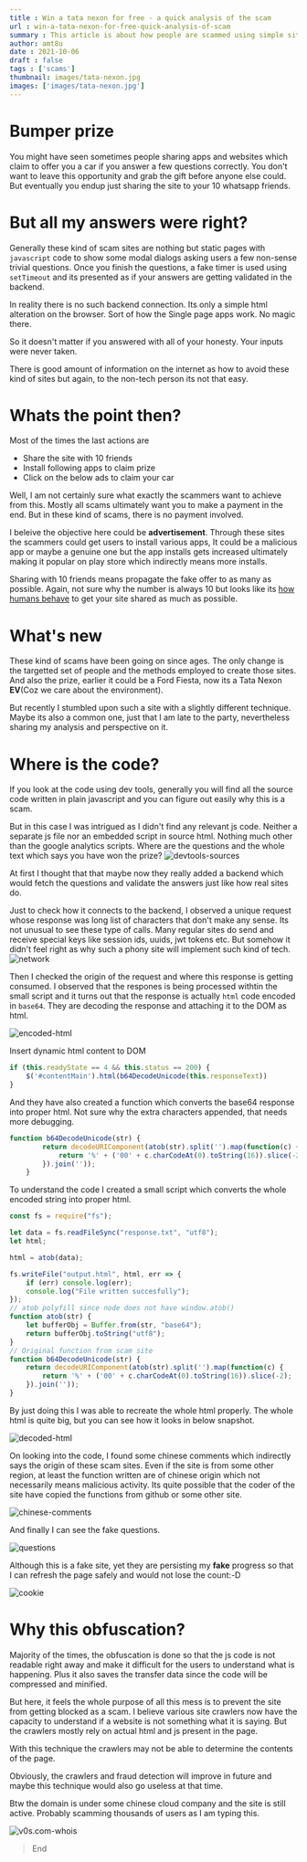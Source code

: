 ```yaml
---
title : Win a tata nexon for free - a quick analysis of the scam
url : win-a-tata-nexon-for-free-quick-analysis-of-scam
summary : This article is about how people are scammed using simple sites and understanding a new technique that scammers employ to prevent fraud detection.
author: amt8u
date : 2021-10-06
draft : false
tags : ['scams']
thumbnail: images/tata-nexon.jpg
images: ['images/tata-nexon.jpg']
---
```


# Bumper prize
You might have seen sometimes people sharing apps and websites which claim to offer you a car if you answer a few questions correctly. You don't want to leave this opportunity and grab the gift before anyone else could. But eventually you endup just sharing the site to your 10 whatsapp friends.

# But all my answers were right?
Generally these kind of scam sites are nothing but static pages with  `javascript` code to show some modal dialogs asking users a few non-sense trivial questions. Once you finish the questions, a fake timer is used using `setTimeout` and its presented as if your answers are getting validated in the backend.

In reality there is no such backend connection. Its only a simple html alteration on the browser. Sort of how the Single page apps work. No magic there.

So it doesn't matter if you answered with all of your honesty. Your inputs were never taken.

There is good amount of information on the internet as how to avoid these kind of sites but again, to the non-tech person its not that easy.

# Whats the point then?
Most of the times the last actions are
* Share the site with 10 friends
* Install following apps to claim prize
* Click on the below ads to claim your car

Well, I am not certainly sure what exactly the scammers want to achieve from this. Mostly all scams ultimately want you to make a payment in the end. But in these kind of scams, there is no payment involved.

I beleive the objective here could be **advertisement**. Through these sites the scammers could get users to install various apps, It could be a malicious app or maybe a genuine one but the app installs gets increased ultimately making it popular on play store which indirectly means more installs.

Sharing with 10 friends means propagate the fake offer to as many as possible. Again, not sure why the number is always 10 but looks like its [how humans behave](https://www.goodtherapy.org/blog/psychology-facts/how-many-friends-does-average-person-have-0208197) to get your site shared as much as possible.

# What's new
These kind of scams have been going on since ages. The only change is the targetted set of people and the methods employed to create those sites. And also the prize, earlier it could be a Ford Fiesta, now its a Tata Nexon **EV**(Coz we care about the environment).

But recently I stumbled upon such a site with a slightly different technique. Maybe its also a common one, just that I am late to the party, nevertheless sharing my analysis and perspective on it.

# Where is the code?
If you look at the code using dev tools, generally you will find all the source code written in plain javascript and you can figure out easily why this is a scam. 

But in this case I was intrigued as I didn't find any relevant js code. Neither a separate js file nor an embedded script in source html. Nothing much other than the google analytics scripts. Where are the questions and the whole text which says you have won the prize?
![devtools-sources](./images/sources.png)

At first I thought that that maybe now they really added a backend which would fetch the questions and validate the answers just like how real sites do.

Just to check how it connects to the backend, I observed a unique request whose response was long list of characters that don't make any sense. Its not unusual to see these type of calls. Many regular sites do send and receive special keys like session ids, uuids, jwt tokens etc. But somehow it didn't feel right as why such a phony site will implement such kind of tech.
![network](./images/network.png)

Then I checked the origin of the request and where this response is getting consumed. I observed that the respones is being processed withtin the small script and it turns out that the response is actually `html` code encoded in `base64`. They are decoding the response and attaching it to the DOM as html.

![encoded-html](./images/encoded-html.png)

Insert dynamic html content to DOM
```js
if (this.readyState == 4 && this.status == 200) {
    $('#contentMain').html(b64DecodeUnicode(this.responseText))
}
```

And they have also created a function which converts the base64 response into proper html. Not sure why the extra characters appended, that needs more debugging.
```js
function b64DecodeUnicode(str) {
        return decodeURIComponent(atob(str).split('').map(function(c) {
            return '%' + ('00' + c.charCodeAt(0).toString(16)).slice(-2);
        }).join(''));
    }
```

To understand the code I created a small script which converts the whole encoded string into proper html.

```js
const fs = require("fs");

let data = fs.readFileSync("response.txt", "utf8");
let html;

html = atob(data);

fs.writeFile("output.html", html, err => {
    if (err) console.log(err);
    console.log("File written succesfully");
});
// atob polyfill since node does not have window.atob()
function atob(str) {
    let bufferObj = Buffer.from(str, "base64");
    return bufferObj.toString("utf8");
}
// Original function from scam site
function b64DecodeUnicode(str) {
    return decodeURIComponent(atob(str).split('').map(function(c) {
        return '%' + ('00' + c.charCodeAt(0).toString(16)).slice(-2);
    }).join(''));
}
```

By just doing this I was able to recreate the whole html properly. The whole html is quite big, but you can see how it looks in below snapshot.

![decoded-html](./images/decoded-html.png)

On looking into the code, I found some chinese comments which indirectly says the origin of these scam sites. Even if the site is from some other region, at least the function written are of chinese origin which not necessarily means malicious activity. Its quite possible that the coder of the site have copied the functions from github or some other site.

![chinese-comments](./images/chinese-comments.png)

And finally I can see the fake questions.

![questions](./images/questions.png)

Although this is a fake site, yet they are persisting my **fake** progress so that I can refresh the page safely and would not lose the count:-D

![cookie](./images/cookie.png)

# Why this obfuscation?
Majority of the times, the obfuscation is done so that the js code is not readable right away and make it difficult for the users to understand what is happening. Plus it also saves the transfer data since the code will be compressed and minified.

But here, it feels the whole purpose of all this mess is to prevent the site from getting blocked as a scam. I believe various site crawlers now have the capacity to understand if a website is not something what it is saying. But the crawlers mostly rely on actual html and js present in the page.

With this technique the crawlers may not be able to determine the contents of the page.

Obviously, the crawlers and fraud detection will improve in future and maybe this technique would also go useless at that time.

Btw the domain is under some chinese cloud company and the site is still active. Probably scamming thousands of users as I am typing this.

![v0s.com-whois](./images/cookie.png)

> End

